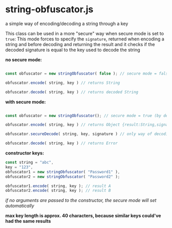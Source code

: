 # string-obfuscator.js
a simple way of encoding/decoding a string through a key

This class can be used in a more "secure" way when secure mode is set to `true`:
This mode forces to specify the `signature`, returned when encoding a string and before decoding and returning the result and it checks if the decoded signature is equal to the key used to decode the string

**no secure mode:**
```js

const obfuscator = new stringObfuscator( false ); // secure mode = false

obfuscator.encode( string, key ) // returns String

obfuscator.decode( string, key ) // returns decoded String


```
**with secure mode:**
```js

const obfuscator = new stringObfuscator(); // secure mode = true (by default)

obfuscator.encode( string, key ) // returns Object {result:String,signature:String}

obfuscator.secureDecode( string, key, signature ) // only way of decoding a string

obfuscator.decode( string, key ) // returns Error


```
**constructor keys:**
```js
const string = "abc",
key = "123",
obfuscator1 = new stringObfuscator( "Password1" ),
obfuscator2 = new stringObfuscator( "Password2" );

obfuscator1.encode( string, key ); // result A
obfuscator2.encode( string, key ); // result B


```
*if no arguments are passed to the constructor, the secure mode will set automatically*

**max key length is approx. 40 characters, because similar keys could've had the same results**

